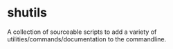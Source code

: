 # shutils

A collection of sourceable scripts to add a variety of utilities/commands/documentation to the commandline.
